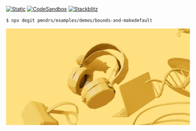 [![Static](https://img.shields.io/badge/demo-%23646CFF.svg?logo=html5&logoColor=white)](https://pmndrs.github.io/examples/bounds-and-makedefault)
[![CodeSandbox](https://img.shields.io/badge/codesandbox-040404?logo=codesandbox&logoColor=DBDBDB)](https://codesandbox.io/s/github/pmndrs/examples/tree/main/demos/bounds-and-makedefault)
[![Stackblitz](https://img.shields.io/badge/stackblitz-fff?logo=Stackblitz&logoColor=1389FD)](https://stackblitz.com/github/pmndrs/examples/tree/main/demos/bounds-and-makedefault)

```sh
$ npx degit pmndrs/examples/demos/bounds-and-makedefault
```

![](thumbnail.webp)
